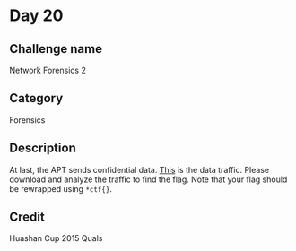 # Day 20
## Challenge name
Network Forensics 2
## Category
Forensics
## Description
At last, the APT sends confidential data. [This](./final.pcap) is the data traffic. Please download and analyze the traffic to find the flag. Note that your flag should be rewrapped using `*ctf{}`.
## Credit
Huashan Cup 2015 Quals
